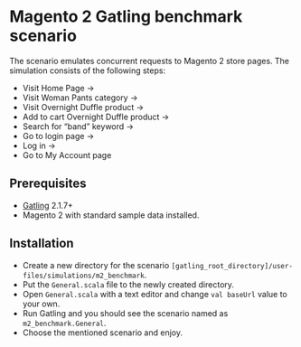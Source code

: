 # Magento 2 Gatling benchmark scenario
The scenario emulates concurrent requests to Magento 2 store pages. The simulation consists of the following steps:

- Visit Home Page ->
- Visit Woman Pants category ->
- Visit Overnight Duffle product ->
- Add to cart Overnight Duffle product ->
- Search for “band” keyword ->
- Go to login page -> 
- Log in ->
- Go to My Account page

## Prerequisites
- [Gatling](http://gatling.io/) 2.1.7+
- Magento 2 with standard sample data installed.

## Installation 
- Create a new directory for the scenario `[gatling_root_directory]/user-files/simulations/m2_benchmark`.
- Put the `General.scala` file to the newly created directory.
- Open `General.scala` with a text editor and change `val baseUrl` value to your own.
- Run Gatling and you should see the scenario named as `m2_benchmark.General`.
- Choose the mentioned scenario and enjoy.